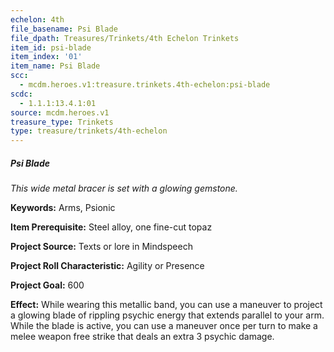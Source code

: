 ```yaml
---
echelon: 4th
file_basename: Psi Blade
file_dpath: Treasures/Trinkets/4th Echelon Trinkets
item_id: psi-blade
item_index: '01'
item_name: Psi Blade
scc:
  - mcdm.heroes.v1:treasure.trinkets.4th-echelon:psi-blade
scdc:
  - 1.1.1:13.4.1:01
source: mcdm.heroes.v1
treasure_type: Trinkets
type: treasure/trinkets/4th-echelon
---
```


##### Psi Blade

*This wide metal bracer is set with a glowing gemstone.*

**Keywords:** Arms, Psionic

**Item Prerequisite:** Steel alloy, one fine-cut topaz

**Project Source:** Texts or lore in Mindspeech

**Project Roll Characteristic:** Agility or Presence

**Project Goal:** 600

**Effect:** While wearing this metallic band, you can use a maneuver to project a glowing blade of rippling psychic energy that extends parallel to your arm. While the blade is active, you can use a maneuver once per turn to make a melee weapon free strike that deals an extra 3 psychic damage.

